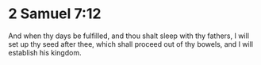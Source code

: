 # 2 Samuel 7:12

And when thy days be fulfilled, and thou shalt sleep with thy fathers, I will set up thy seed after thee, which shall proceed out of thy bowels, and I will establish his kingdom.